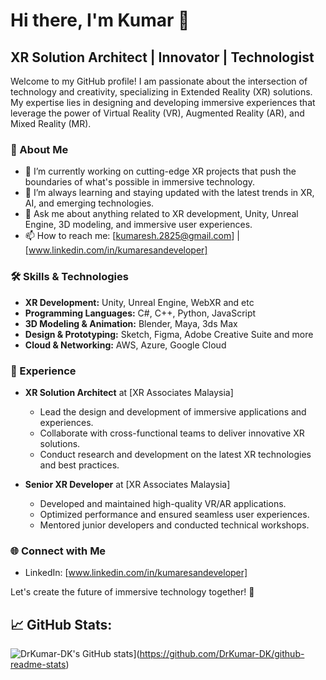 # Hi there, I'm Kumar 👋

## XR Solution Architect | Innovator | Technologist

Welcome to my GitHub profile! I am passionate about the intersection of technology and creativity, specializing in Extended Reality (XR) solutions.
My expertise lies in designing and developing immersive experiences that leverage the power of Virtual Reality (VR), Augmented Reality (AR), and Mixed Reality (MR).

### 🚀 About Me
- 🔭 I’m currently working on cutting-edge XR projects that push the boundaries of what's possible in immersive technology.
- 🌱 I’m always learning and staying updated with the latest trends in XR, AI, and emerging technologies.
- 💬 Ask me about anything related to XR development, Unity, Unreal Engine, 3D modeling, and immersive user experiences.
- 📫 How to reach me: [kumaresh.2825@gmail.com] | [www.linkedin.com/in/kumaresandeveloper]

### 🛠️ Skills & Technologies
- **XR Development:** Unity, Unreal Engine, WebXR and etc
- **Programming Languages:** C#, C++, Python, JavaScript
- **3D Modeling & Animation:** Blender, Maya, 3ds Max
- **Design & Prototyping:** Sketch, Figma, Adobe Creative Suite and more
- **Cloud & Networking:** AWS, Azure, Google Cloud

### 💼 Experience
- **XR Solution Architect** at [XR Associates Malaysia]
  - Lead the design and development of immersive applications and experiences.
  - Collaborate with cross-functional teams to deliver innovative XR solutions.
  - Conduct research and development on the latest XR technologies and best practices.

- **Senior XR Developer** at [XR Associates Malaysia]
  - Developed and maintained high-quality VR/AR applications.
  - Optimized performance and ensured seamless user experiences.
  - Mentored junior developers and conducted technical workshops.

### 🌐 Connect with Me
- LinkedIn: [www.linkedin.com/in/kumaresandeveloper]

Let's create the future of immersive technology together! 🚀

## 📈 GitHub Stats:

![DrKumar-DK's GitHub stats](https://github-readme-stats.vercel.app/api?username=DrKumar-DK)](https://github.com/DrKumar-DK/github-readme-stats)
